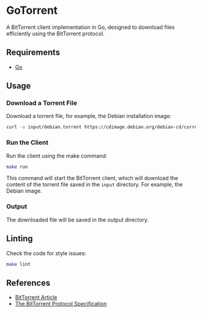 # GoTorrent

A BitTorrent client implementation in Go, designed to download files efficiently using the BitTorrent protocol.

## Requirements

- [Go](https://golang.org/doc/install)

## Usage

### Download a Torrent File

Download a torrent file, for example, the Debian installation image:

```bash
curl -o input/debian.torrent https://cdimage.debian.org/debian-cd/current/amd64/bt-cd/debian-12.5.0-amd64-netinst.iso.torrent
```
### Run the Client
Run the client using the make command:

```bash
make run
```

This command will start the BitTorrent client, which will download the content of the torrent file saved in the `input` directory. For example, the Debian image.

### Output

The downloaded file will be saved in the output directory.

## Linting

Check the code for style issues:
```bash
make lint
```

## References

- [BitTorrent Article](https://blog.jse.li/posts/torrent/)
- [The BitTorrent Protocol Specification](https://www.bittorrent.org/beps/bep_0003.html)
